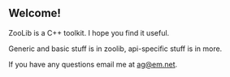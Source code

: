 Welcome!
--------

ZooLib is a C++ toolkit. I hope you find it useful.

Generic and basic stuff is in zoolib, api-specific stuff is in more.

If you have any questions email me at ag@em.net.
